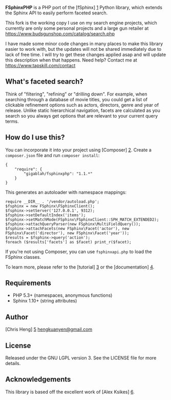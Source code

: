 **FSphinxPHP** is a PHP port of the [fSphinx] [1] Python library, which extends the Sphinx API to easily perform faceted search.

This fork is the working copy I use on my search engine projects, which currently are only some personal projects and a large gun retailer at https://www.budsgunshop.com/catalog/search.php

I have made some minor code changes in many places to make this library easier to work with, but the updates will not be shared immediately due to lack of free time. I will try to get these changes applied asap and will update this description when that happens. Need help? Contact me at https://www.tapskill.com/contact

What's faceted search?
----------------------

Think of "filtering", "refining" or "drilling down". For example, when searching through a database of movie titles, you could get a list of clickable refinement options such as actors, directors, genre and year of release. Unlike static hierarchical navigation, facets are calculated as you search so you always get options that are relevant to your current query terms.

How do I use this?
------------------

You can incorporate it into your project using [Composer] [2]. Create a `composer.json` file and run `composer install`:

    {
        "require": {
            "gigablah/fsphinxphp": "1.1.*"
        }
    }

This generates an autoloader with namespace mappings:

    require __DIR__ . '/vendor/autoload.php';
    $fsphinx = new FSphinx\FSphinxClient();
    $fsphinx->setServer('127.0.0.1', 9312);
    $fsphinx->setDefaultIndex('items');
    $fsphinx->setMatchMode(FSphinx\FSphinxClient::SPH_MATCH_EXTENDED2);
    $fsphinx->attachQueryParser(new FSphinx\MultiFieldQuery());
    $fsphinx->attachFacets(new FSphinx\Facet('actor'), new FSphinx\Facet('director'), new FSphinx\Facet('year'));
    $results = $fsphinx->query('action');
    foreach ($results['facets'] as $facet) print_r($facet);

If you're not using Composer, you can use `fsphinxapi.php` to load the FSphinx classes.

To learn more, please refer to the [tutorial] [3] or the [documentation] [4].

Requirements
------------

* PHP 5.3+ (namespaces, anonymous functions)
* Sphinx 1.10+ (string attributes)

Author
------

[Chris Heng] [5] <hengkuanyen@gmail.com>

License
-------

Released under the GNU LGPL version 3. See the LICENSE file for more details.

Acknowledgements
----------------

This library is based off the excellent work of [Alex Ksikes] [6].

[1]: http://github.com/alexksikes/fSphinx
[2]: http://getcomposer.org/
[3]: http://github.com/gigablah/fsphinxphp/tree/master/docs/
[4]: http://gigablah.github.com/fsphinxphp/
[5]: http://kuanyen.net
[6]: http://github.com/alexksikes
